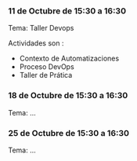 
### 11 de Octubre de 15:30 a 16:30
Tema: Taller Devops

Actividades son :
- Contexto de Automatizaciones 
- Proceso DevOps
- Taller de Prática

### 18 de Octubre de 15:30 a 16:30
Tema: ...

### 25 de Octubre de 15:30 a 16:30
Tema: ...

